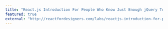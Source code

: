 ```yaml
---
title: "React.js Introduction For People Who Know Just Enough jQuery To Get By"
featured: true
external: "http://reactfordesigners.com/labs/reactjs-introduction-for-people-who-know-just-enough-jquery-to-get-by/"
---
```


